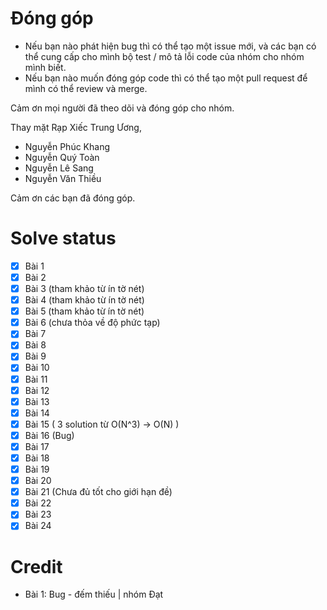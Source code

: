 # Đóng góp

- Nếu bạn nào phát hiện bug thì có thể tạo một issue mới, và các bạn có thể cung cấp cho mình bộ test / mô tả lỗi code của nhóm cho nhóm mình biết.
- Nếu bạn nào muốn đóng góp code thì có thể tạo một pull request để mình có thể review và merge.

Cảm ơn mọi người đã theo dõi và đóng góp cho nhóm.

Thay mặt Rạp Xiếc Trung Ương,
- Nguyễn Phúc Khang
- Nguyễn Quý Toàn
- Nguyễn Lê Sang
- Nguyễn Văn Thiều

Cảm ơn các bạn đã đóng góp.

# Solve status
- [x] Bài 1
- [x] Bài 2
- [X] Bài 3 (tham khảo từ ín tờ nét)
- [x] Bài 4 (tham khảo từ ín tờ nét)
- [x] Bài 5 (tham khảo từ ín tờ nét)
- [x] Bài 6 (chưa thỏa về độ phức tạp)
- [x] Bài 7
- [x] Bài 8
- [x] Bài 9
- [x] Bài 10
- [x] Bài 11
- [x] Bài 12
- [x] Bài 13
- [x] Bài 14
- [x] Bài 15 ( 3 solution từ O(N^3) -> O(N) )
- [x] Bài 16 (Bug)
- [x] Bài 17
- [x] Bài 18
- [x] Bài 19
- [x] Bài 20
- [x] Bài 21 (Chưa đủ tốt cho giới hạn đề)
- [x] Bài 22
- [x] Bài 23
- [x] Bài 24

# Credit
- Bài 1: Bug - đếm thiếu | nhóm Đạt
